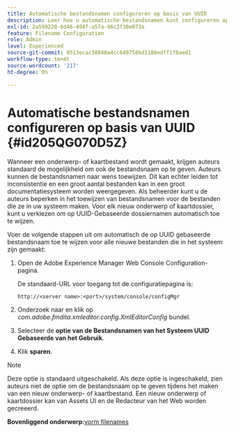 ```yaml
---
title: Automatische bestandsnamen configureren op basis van UUID
description: Leer hoe u automatische bestandsnamen kunt configureren op basis van UUID
exl-id: 2a599228-6d46-494f-a57a-96c3f30e073a
feature: Filename Configuration
role: Admin
level: Experienced
source-git-commit: 0513ecac38840a4cc649758bd1180edff1f8aed1
workflow-type: tm+mt
source-wordcount: '217'
ht-degree: 0%

---
```


# Automatische bestandsnamen configureren op basis van UUID {#id205QG070D5Z}

Wanneer een onderwerp- of kaartbestand wordt gemaakt, krijgen auteurs standaard de mogelijkheid om ook de bestandsnaam op te geven. Auteurs kunnen de bestandsnamen naar wens toewijzen. Dit kan echter leiden tot inconsistentie en een groot aantal bestanden kan in een groot documentatiesysteem worden weergegeven. Als beheerder kunt u de auteurs beperken in het toewijzen van bestandsnamen voor de bestanden die ze in uw systeem maken. Voor elk nieuw onderwerp of kaartdossier, kunt u verkiezen om op UUID-Gebaseerde dossiernamen automatisch toe te wijzen.

Voer de volgende stappen uit om automatisch de op UUID gebaseerde bestandsnaam toe te wijzen voor alle nieuwe bestanden die in het systeem zijn gemaakt:

1. Open de Adobe Experience Manager Web Console Configuration-pagina.

   De standaard-URL voor toegang tot de configuratiepagina is:

   ```http
   http://<server name>:<port>/system/console/configMgr
   ```

1. Onderzoek naar en klik op *com.adobe.fmdita.xmleditor.config.XmlEditorConfig* bundel.

1. Selecteer de **optie van de Bestandsnamen van het Systeem UUID Gebaseerde van het Gebruik**.

1. Klik **sparen**.


>[!NOTE]
>
> Deze optie is standaard uitgeschakeld. Als deze optie is ingeschakeld, zien auteurs niet de optie om de bestandsnaam op te geven tijdens het maken van een nieuw onderwerp- of kaartbestand. Een nieuw onderwerp of kaartdossier kan van Assets UI en de Redacteur van het Web worden gecreeerd.

**Bovenliggend onderwerp:**&#x200B;[ vorm filenames ](conf-file-names.md)
